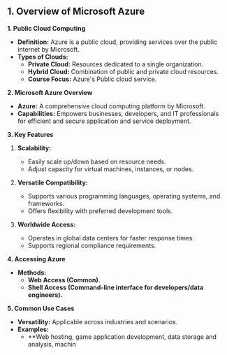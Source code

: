 ## 1.  Overview of Microsoft Azure
**1. Public Cloud Computing**
- **Definition:** Azure is a public cloud, providing services over the public internet by Microsoft.
- **Types of Clouds:**
  - **Private Cloud:** Resources dedicated to a single organization.
  - **Hybrid Cloud:** Combination of public and private cloud resources.
  - **Course Focus:** Azure's Public cloud service.

**2. Microsoft Azure Overview**
- **Azure:** A comprehensive cloud computing platform by Microsoft.
- **Capabilities:** Empowers businesses, developers, and IT professionals for efficient and secure application and service deployment.

**3. Key Features**
   1. **Scalability:**
      - Easily scale up/down based on resource needs.
      - Adjust capacity for virtual machines, instances, or nodes.

   2. **Versatile Compatibility:**
      - Supports various programming languages, operating systems, and frameworks.
      - Offers flexibility with preferred development tools.

   3. **Worldwide Access:**
      - Operates in global data centers for faster response times.
      - Supports regional compliance requirements.

**4. Accessing Azure**
- **Methods:**
  - **Web Access (Common).**
  - **Shell Access (Command-line interface for developers/data engineers).**

**5. Common Use Cases**
- **Versatility:** Applicable across industries and scenarios.
- **Examples:**
  - **Web hosting, game application development, data storage and analysis, machin
